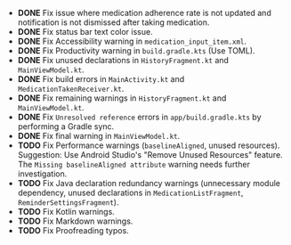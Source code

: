 - **DONE** Fix issue where medication adherence rate is not updated and notification is not dismissed after taking medication.
- **DONE** Fix status bar text color issue.
- **DONE** Fix Accessibility warning in `medication_input_item.xml`.
- **DONE** Fix Productivity warning in `build.gradle.kts` (Use TOML).
- **DONE** Fix unused declarations in `HistoryFragment.kt` and `MainViewModel.kt`.
- **DONE** Fix build errors in `MainActivity.kt` and `MedicationTakenReceiver.kt`.
- **DONE** Fix remaining warnings in `HistoryFragment.kt` and `MainViewModel.kt`.
- **DONE** Fix `Unresolved reference` errors in `app/build.gradle.kts` by performing a Gradle sync.
- **DONE** Fix final warning in `MainViewModel.kt`.
- **TODO** Fix Performance warnings (`baselineAligned`, unused resources). Suggestion: Use Android Studio's "Remove Unused Resources" feature. The `Missing baselineAligned attribute` warning needs further investigation.
- **TODO** Fix Java declaration redundancy warnings (unnecessary module dependency, unused declarations in `MedicationListFragment`, `ReminderSettingsFragment`).
- **TODO** Fix Kotlin warnings.
- **TODO** Fix Markdown warnings.
- **TODO** Fix Proofreading typos.
